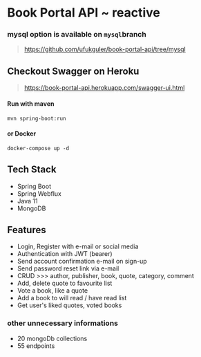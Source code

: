 # Book Portal API ~ reactive

### mysql option is available on `mysql`branch
> https://github.com/ufukguler/book-portal-api/tree/mysql

## Checkout Swagger on Heroku
> https://book-portal-api.herokuapp.com/swagger-ui.html

#### Run with maven
```
mvn spring-boot:run
```
#### or Docker
```
docker-compose up -d
```

## Tech Stack
- Spring Boot
- Spring Webflux
- Java 11
- MongoDB

## Features
- Login, Register with e-mail or social media
- Authentication with JWT (bearer)
- Send account confirmation e-mail on sign-up
- Send password reset link via e-mail
- CRUD >>> author, publisher, book, quote, category, comment
- Add, delete quote to favourite list
- Vote a book, like a quote
- Add a book to will read / have read list
- Get user's liked quotes, voted books

### other unnecessary informations
- 20 mongoDb collections
- 55 endpoints
